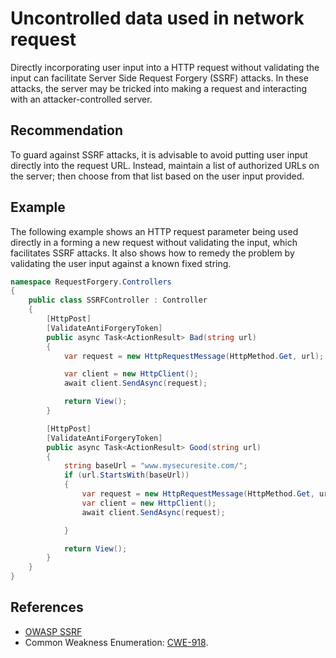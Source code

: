 # Uncontrolled data used in network request
Directly incorporating user input into a HTTP request without validating the input can facilitate Server Side Request Forgery (SSRF) attacks. In these attacks, the server may be tricked into making a request and interacting with an attacker-controlled server.


## Recommendation
To guard against SSRF attacks, it is advisable to avoid putting user input directly into the request URL. Instead, maintain a list of authorized URLs on the server; then choose from that list based on the user input provided.


## Example
The following example shows an HTTP request parameter being used directly in a forming a new request without validating the input, which facilitates SSRF attacks. It also shows how to remedy the problem by validating the user input against a known fixed string.


```csharp
namespace RequestForgery.Controllers
{
    public class SSRFController : Controller
    {
        [HttpPost]
        [ValidateAntiForgeryToken]
        public async Task<ActionResult> Bad(string url)
        {
            var request = new HttpRequestMessage(HttpMethod.Get, url);

            var client = new HttpClient();
            await client.SendAsync(request);

            return View();
        }

        [HttpPost]
        [ValidateAntiForgeryToken]
        public async Task<ActionResult> Good(string url)
        {
            string baseUrl = "www.mysecuresite.com/";
            if (url.StartsWith(baseUrl))
            {
                var request = new HttpRequestMessage(HttpMethod.Get, url);
                var client = new HttpClient();
                await client.SendAsync(request);

            }

            return View();
        }
    }
}
```

## References
* [OWASP SSRF](https://owasp.org/www-community/attacks/Server_Side_Request_Forgery)
* Common Weakness Enumeration: [CWE-918](https://cwe.mitre.org/data/definitions/918.html).
